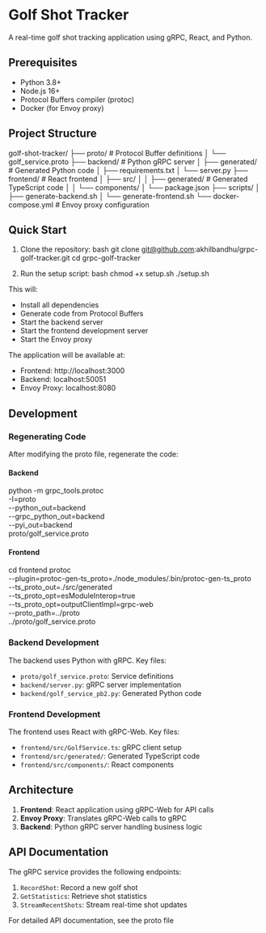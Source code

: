 
# Golf Shot Tracker

A real-time golf shot tracking application using gRPC, React, and Python.

## Prerequisites

- Python 3.8+
- Node.js 16+
- Protocol Buffers compiler (protoc)
- Docker (for Envoy proxy)

## Project Structure
golf-shot-tracker/
├── proto/ # Protocol Buffer definitions
│ └── golf_service.proto
├── backend/ # Python gRPC server
│ ├── generated/ # Generated Python code
│ ├── requirements.txt
│ └── server.py
├── frontend/ # React frontend
│ ├── src/
│ │ ├── generated/ # Generated TypeScript code
│ │ └── components/
│ └── package.json
├── scripts/
│ ├── generate-backend.sh
│ └── generate-frontend.sh
└── docker-compose.yml # Envoy proxy configuration


## Quick Start

1. Clone the repository:
bash
git clone git@github.com:akhilbandhu/grpc-golf-tracker.git
cd grpc-golf-tracker

2. Run the setup script:
bash
chmod +x setup.sh
./setup.sh


This will:
- Install all dependencies
- Generate code from Protocol Buffers
- Start the backend server
- Start the frontend development server
- Start the Envoy proxy

The application will be available at:
- Frontend: http://localhost:3000
- Backend: localhost:50051
- Envoy Proxy: localhost:8080

## Development

### Regenerating Code
After modifying the proto file, regenerate the code:

#### Backend
python -m grpc_tools.protoc \
    -I=proto \
    --python_out=backend \
    --grpc_python_out=backend \
    --pyi_out=backend \
    proto/golf_service.proto

#### Frontend
cd frontend
protoc \
    --plugin=protoc-gen-ts_proto=./node_modules/.bin/protoc-gen-ts_proto \
    --ts_proto_out=./src/generated \
    --ts_proto_opt=esModuleInterop=true \
    --ts_proto_opt=outputClientImpl=grpc-web \
    --proto_path=../proto \
    ../proto/golf_service.proto


### Backend Development

The backend uses Python with gRPC. Key files:
- `proto/golf_service.proto`: Service definitions
- `backend/server.py`: gRPC server implementation
- `backend/golf_service_pb2.py`: Generated Python code

### Frontend Development

The frontend uses React with gRPC-Web. Key files:
- `frontend/src/GolfService.ts`: gRPC client setup
- `frontend/src/generated/`: Generated TypeScript code
- `frontend/src/components/`: React components

## Architecture

1. **Frontend**: React application using gRPC-Web for API calls
2. **Envoy Proxy**: Translates gRPC-Web calls to gRPC
3. **Backend**: Python gRPC server handling business logic

## API Documentation

The gRPC service provides the following endpoints:

1. `RecordShot`: Record a new golf shot
2. `GetStatistics`: Retrieve shot statistics
3. `StreamRecentShots`: Stream real-time shot updates

For detailed API documentation, see the proto file
